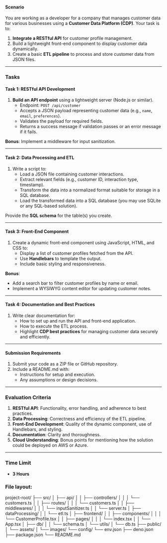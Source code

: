 #### **Scenario**

You are working as a developer for a company that manages customer data for various businesses using a **Customer Data Platform (CDP)**. Your task is to:

1. **Integrate a RESTful API** for customer profile management.
2. Build a lightweight front-end component to display customer data dynamically.
3. Create a basic **ETL pipeline** to process and store customer data from JSON files.

---

### **Tasks**

#### **Task 1: RESTful API Development**

1. **Build an API endpoint** using a lightweight server (Node.js or similar).
   - Endpoint: `POST /api/customer`
   - Accepts a JSON payload representing customer data (e.g., `name`, `email`, `preferences`).
   - Validates the payload for required fields.
   - Returns a success message if validation passes or an error message if it fails.

**Bonus**: Implement a middleware for input sanitization.

---

#### **Task 2: Data Processing and ETL**

1. Write a script to:
   - Load a JSON file containing customer interactions.
   - Extract relevant fields (e.g., customer ID, interaction type, timestamp).
   - Transform the data into a normalized format suitable for storage in a SQL database.
   - Load the transformed data into a SQL database (you may use SQLite or any SQL-based solution).

Provide the **SQL schema** for the table(s) you create.

---

#### **Task 3: Front-End Component**

1. Create a dynamic front-end component using JavaScript, HTML, and CSS to:
   - Display a list of customer profiles fetched from the API.
   - Use **Handlebars** to template the output.
   - Include basic styling and responsiveness.

**Bonus**:

- Add a search bar to filter customer profiles by name or email.
- Implement a WYSIWYG content editor for updating customer notes.

---

#### **Task 4: Documentation and Best Practices**

1. Write clear documentation for:
   - How to set up and run the API and front-end application.
   - How to execute the ETL process.
   - Highlight **CDP best practices** for managing customer data securely and efficiently.

---

#### **Submission Requirements**

1. Submit your code as a ZIP file or GitHub repository.
2. Include a README.md with:
   - Instructions for setup and execution.
   - Any assumptions or design decisions.

---

### **Evaluation Criteria**

1. **RESTful API**: Functionality, error handling, and adherence to best practices.
2. **Data Processing**: Correctness and efficiency of the ETL pipeline.
3. **Front-End Development**: Quality of the dynamic component, use of Handlebars, and styling.
4. **Documentation**: Clarity and thoroughness.
5. **Cloud Understanding**: Bonus points for mentioning how the solution could be deployed on AWS or Azure.

---

### Time Limit

- **3 Hours**

### File layout:

project-root/
├── src/
│ ├── api/
│ │ ├── controllers/
│ │ │ └── customers.ts
│ │ ├── routes/
│ │ │ └── customers.ts
│ │ ├── middlewares/
│ │ │ └── inputSanitizer.ts
│ │ └── server.ts
│ ├── dataProcessing/
│ │ └── etl.ts
│ ├── frontend/
│ │ ├── components/
│ │ │ └── CustomerProfile.tsx
│ │ ├── pages/
│ │ │ └── index.tsx
│ │ └── App.tsx
│ ├── db/
│ │ └── schema.ts
│ └── utils/
│ └── db.ts
├── public/
│ └── assets/
│ └── images/
└── config/
└── env.json
├── deno.json
├── package.json
└── README.md
